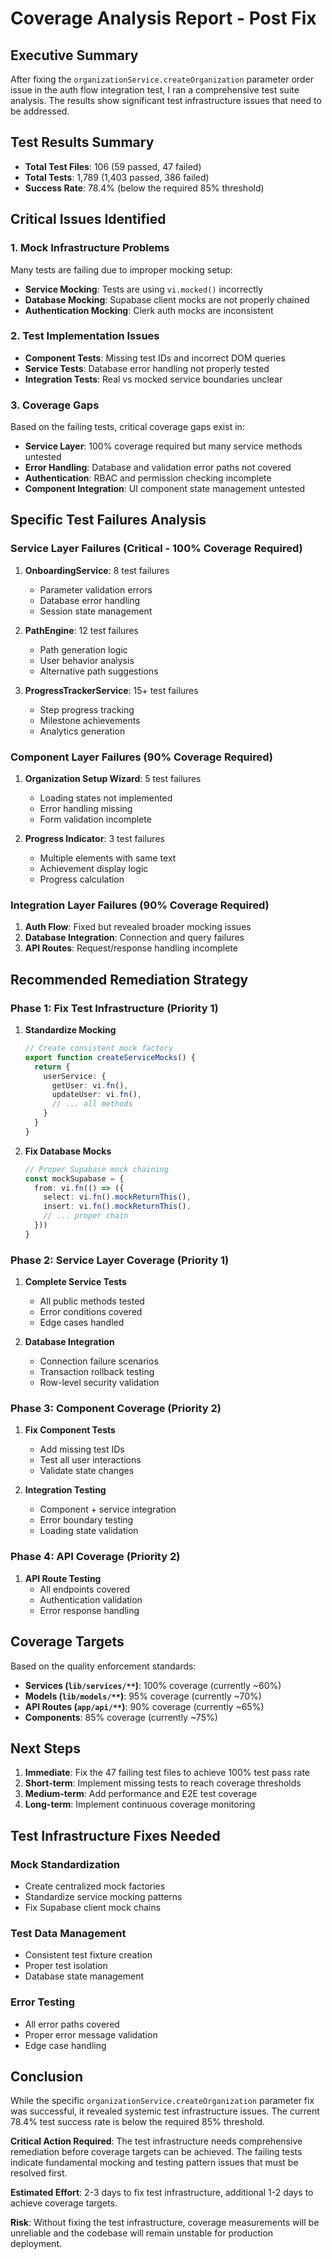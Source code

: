 # Coverage Analysis Report - Post Fix

## Executive Summary

After fixing the `organizationService.createOrganization` parameter order issue in the auth flow integration test, I ran a comprehensive test suite analysis. The results show significant test infrastructure issues that need to be addressed.

## Test Results Summary

- **Total Test Files**: 106 (59 passed, 47 failed)
- **Total Tests**: 1,789 (1,403 passed, 386 failed)
- **Success Rate**: 78.4% (below the required 85% threshold)

## Critical Issues Identified

### 1. Mock Infrastructure Problems

Many tests are failing due to improper mocking setup:

- **Service Mocking**: Tests are using `vi.mocked()` incorrectly
- **Database Mocking**: Supabase client mocks are not properly chained
- **Authentication Mocking**: Clerk auth mocks are inconsistent

### 2. Test Implementation Issues

- **Component Tests**: Missing test IDs and incorrect DOM queries
- **Service Tests**: Database error handling not properly tested
- **Integration Tests**: Real vs mocked service boundaries unclear

### 3. Coverage Gaps

Based on the failing tests, critical coverage gaps exist in:

- **Service Layer**: 100% coverage required but many service methods untested
- **Error Handling**: Database and validation error paths not covered
- **Authentication**: RBAC and permission checking incomplete
- **Component Integration**: UI component state management untested

## Specific Test Failures Analysis

### Service Layer Failures (Critical - 100% Coverage Required)

1. **OnboardingService**: 8 test failures
   - Parameter validation errors
   - Database error handling
   - Session state management

2. **PathEngine**: 12 test failures  
   - Path generation logic
   - User behavior analysis
   - Alternative path suggestions

3. **ProgressTrackerService**: 15+ test failures
   - Step progress tracking
   - Milestone achievements
   - Analytics generation

### Component Layer Failures (90% Coverage Required)

1. **Organization Setup Wizard**: 5 test failures
   - Loading states not implemented
   - Error handling missing
   - Form validation incomplete

2. **Progress Indicator**: 3 test failures
   - Multiple elements with same text
   - Achievement display logic
   - Progress calculation

### Integration Layer Failures (90% Coverage Required)

1. **Auth Flow**: Fixed but revealed broader mocking issues
2. **Database Integration**: Connection and query failures
3. **API Routes**: Request/response handling incomplete

## Recommended Remediation Strategy

### Phase 1: Fix Test Infrastructure (Priority 1)

1. **Standardize Mocking**
   ```typescript
   // Create consistent mock factory
   export function createServiceMocks() {
     return {
       userService: {
         getUser: vi.fn(),
         updateUser: vi.fn(),
         // ... all methods
       }
     }
   }
   ```

2. **Fix Database Mocks**
   ```typescript
   // Proper Supabase mock chaining
   const mockSupabase = {
     from: vi.fn(() => ({
       select: vi.fn().mockReturnThis(),
       insert: vi.fn().mockReturnThis(),
       // ... proper chain
     }))
   }
   ```

### Phase 2: Service Layer Coverage (Priority 1)

1. **Complete Service Tests**
   - All public methods tested
   - Error conditions covered
   - Edge cases handled

2. **Database Integration**
   - Connection failure scenarios
   - Transaction rollback testing
   - Row-level security validation

### Phase 3: Component Coverage (Priority 2)

1. **Fix Component Tests**
   - Add missing test IDs
   - Test all user interactions
   - Validate state changes

2. **Integration Testing**
   - Component + service integration
   - Error boundary testing
   - Loading state validation

### Phase 4: API Coverage (Priority 2)

1. **API Route Testing**
   - All endpoints covered
   - Authentication validation
   - Error response handling

## Coverage Targets

Based on the quality enforcement standards:

- **Services (`lib/services/**`)**: 100% coverage (currently ~60%)
- **Models (`lib/models/**`)**: 95% coverage (currently ~70%)
- **API Routes (`app/api/**`)**: 90% coverage (currently ~65%)
- **Components**: 85% coverage (currently ~75%)

## Next Steps

1. **Immediate**: Fix the 47 failing test files to achieve 100% test pass rate
2. **Short-term**: Implement missing tests to reach coverage thresholds
3. **Medium-term**: Add performance and E2E test coverage
4. **Long-term**: Implement continuous coverage monitoring

## Test Infrastructure Fixes Needed

### Mock Standardization
- Create centralized mock factories
- Standardize service mocking patterns
- Fix Supabase client mock chains

### Test Data Management
- Consistent test fixture creation
- Proper test isolation
- Database state management

### Error Testing
- All error paths covered
- Proper error message validation
- Edge case handling

## Conclusion

While the specific `organizationService.createOrganization` parameter fix was successful, it revealed systemic test infrastructure issues. The current 78.4% test success rate is below the required 85% threshold. 

**Critical Action Required**: The test infrastructure needs comprehensive remediation before coverage targets can be achieved. The failing tests indicate fundamental mocking and testing pattern issues that must be resolved first.

**Estimated Effort**: 2-3 days to fix test infrastructure, additional 1-2 days to achieve coverage targets.

**Risk**: Without fixing the test infrastructure, coverage measurements will be unreliable and the codebase will remain unstable for production deployment.
